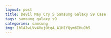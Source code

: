 ```yaml
---
layout: post
title: Devil May Cry 5 Samsung Galaxy S9 Case
tags: samsung galaxy s9
categories: samsung
img: 1hlAlwLVv4VujOtqA_A1H1YQym6IHuJh5
---
```


